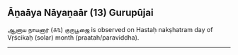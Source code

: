 ## Āṉaāya Nāyaṉaār (13) Gurupūjai
ஆனாய நாயனார் (௧௩) குருபூஜை is observed on Hastaḥ nakṣhatram day of Vṛścikaḥ (solar) month (praatah/paraviddha).



---
